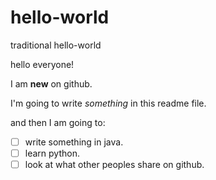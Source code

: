 # hello-world
traditional hello-world

hello everyone!

I am **new** on github. 

I'm going to write *something* in this readme file. 

and then I am going to:
- [ ] write something in java.
- [ ] learn python.
- [ ] look at what other peoples share on github.

